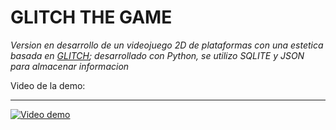 # GLITCH THE GAME
*Version en desarrollo de un videojuego 2D de plataformas con una estetica basada en [GLITCH](https://www.glitchthegame.com);      desarrollado con Python, se utilizo SQLITE y JSON para almacenar informacion*

Video de la demo:
___
[![Video demo](https://cdn.discordapp.com/attachments/1036152912600121356/1051167099122368542/main_menu.png)](https://drive.google.com/file/d/1YhHOpuzbmBrcDSRAyZ6TOOyOCNIKfCNj/view?usp=share_link)
    